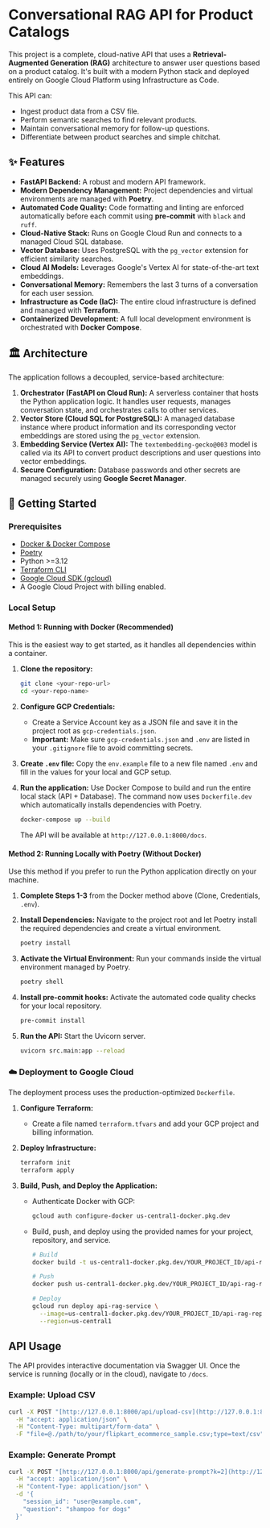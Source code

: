# Conversational RAG API for Product Catalogs

This project is a complete, cloud-native API that uses a **Retrieval-Augmented Generation (RAG)** architecture to answer user questions based on a product catalog. It's built with a modern Python stack and deployed entirely on Google Cloud Platform using Infrastructure as Code.

This API can:
- Ingest product data from a CSV file.
- Perform semantic searches to find relevant products.
- Maintain conversational memory for follow-up questions.
- Differentiate between product searches and simple chitchat.

## ✨ Features

- **FastAPI Backend:** A robust and modern API framework.
- **Modern Dependency Management:** Project dependencies and virtual environments are managed with **Poetry**.
- **Automated Code Quality:** Code formatting and linting are enforced automatically before each commit using **pre-commit** with `black` and `ruff`.
- **Cloud-Native Stack:** Runs on Google Cloud Run and connects to a managed Cloud SQL database.
- **Vector Database:** Uses PostgreSQL with the `pg_vector` extension for efficient similarity searches.
- **Cloud AI Models:** Leverages Google's Vertex AI for state-of-the-art text embeddings.
- **Conversational Memory:** Remembers the last 3 turns of a conversation for each user session.
- **Infrastructure as Code (IaC):** The entire cloud infrastructure is defined and managed with **Terraform**.
- **Containerized Development:** A full local development environment is orchestrated with **Docker Compose**.

## 🏛️ Architecture

The application follows a decoupled, service-based architecture:

1.  **Orchestrator (FastAPI on Cloud Run):** A serverless container that hosts the Python application logic. It handles user requests, manages conversation state, and orchestrates calls to other services.
2.  **Vector Store (Cloud SQL for PostgreSQL):** A managed database instance where product information and its corresponding vector embeddings are stored using the `pg_vector` extension.
3.  **Embedding Service (Vertex AI):** The `textembedding-gecko@003` model is called via its API to convert product descriptions and user questions into vector embeddings.
4.  **Secure Configuration:** Database passwords and other secrets are managed securely using **Google Secret Manager**.

## 🚀 Getting Started

### Prerequisites

- [Docker & Docker Compose](https://www.docker.com/products/docker-desktop/)
- [Poetry](https://python-poetry.org/docs/#installation)
- Python >=3.12
- [Terraform CLI](https://developer.hashicorp.com/terraform/tutorials/gcp-get-started/install-cli)
- [Google Cloud SDK (gcloud)](https://cloud.google.com/sdk/docs/install)
- A Google Cloud Project with billing enabled.

### Local Setup

#### Method 1: Running with Docker (Recommended)

This is the easiest way to get started, as it handles all dependencies within a container.

1.  **Clone the repository:**
    ```bash
    git clone <your-repo-url>
    cd <your-repo-name>
    ```

2.  **Configure GCP Credentials:**
    - Create a Service Account key as a JSON file and save it in the project root as `gcp-credentials.json`.
    - **Important:** Make sure `gcp-credentials.json` and `.env` are listed in your `.gitignore` file to avoid committing secrets.

3.  **Create `.env` file:**
    Copy the `env.example` file to a new file named `.env` and fill in the values for your local and GCP setup.

4.  **Run the application:**
    Use Docker Compose to build and run the entire local stack (API + Database). The command now uses `Dockerfile.dev` which automatically installs dependencies with Poetry.
    ```bash
    docker-compose up --build
    ```
    The API will be available at `http://127.0.0.1:8000/docs`.

#### Method 2: Running Locally with Poetry (Without Docker)

Use this method if you prefer to run the Python application directly on your machine.

1.  **Complete Steps 1-3** from the Docker method above (Clone, Credentials, `.env`).

2.  **Install Dependencies:**
    Navigate to the project root and let Poetry install the required dependencies and create a virtual environment.
    ```bash
    poetry install
    ```

3.  **Activate the Virtual Environment:**
    Run your commands inside the virtual environment managed by Poetry.
    ```bash
    poetry shell
    ```

4.  **Install pre-commit hooks:**
    Activate the automated code quality checks for your local repository.
    ```bash
    pre-commit install
    ```

5.  **Run the API:**
    Start the Uvicorn server.
    ```bash
    uvicorn src.main:app --reload
    ```

### ☁️ Deployment to Google Cloud

The deployment process uses the production-optimized `Dockerfile`.

1.  **Configure Terraform:**
    - Create a file named `terraform.tfvars` and add your GCP project and billing information.

2.  **Deploy Infrastructure:**
    ```bash
    terraform init
    terraform apply
    ```

3.  **Build, Push, and Deploy the Application:**
    - Authenticate Docker with GCP:
      ```bash
      gcloud auth configure-docker us-central1-docker.pkg.dev
      ```
    - Build, push, and deploy using the provided names for your project, repository, and service.
      ```bash
      # Build
      docker build -t us-central1-docker.pkg.dev/YOUR_PROJECT_ID/api-rag-repo/rag-api:v1 .

      # Push
      docker push us-central1-docker.pkg.dev/YOUR_PROJECT_ID/api-rag-repo/rag-api:v1

      # Deploy
      gcloud run deploy api-rag-service \
        --image=us-central1-docker.pkg.dev/YOUR_PROJECT_ID/api-rag-repo/rag-api:v1 \
        --region=us-central1
      ```

## API Usage

The API provides interactive documentation via Swagger UI. Once the service is running (locally or in the cloud), navigate to `/docs`.

### Example: Upload CSV

```bash
curl -X POST "[http://127.0.0.1:8000/api/upload-csv](http://127.0.0.1:8000/api/upload-csv)" \
  -H "accept: application/json" \
  -H "Content-Type: multipart/form-data" \
  -F "file=@./path/to/your/flipkart_ecommerce_sample.csv;type=text/csv"
  ```

### Example: Generate Prompt

```bash
curl -X POST "[http://127.0.0.1:8000/api/generate-prompt?k=2](http://127.0.0.1:8000/api/generate-prompt?k=2)" \
  -H "accept: application/json" \
  -H "Content-Type: application/json" \
  -d '{
    "session_id": "user@example.com",
    "question": "shampoo for dogs"
  }'
  ```
